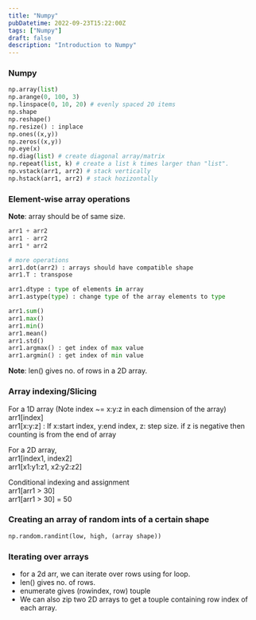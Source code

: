 ```yaml
---
title: "Numpy"
pubDatetime: 2022-09-23T15:22:00Z
tags: ["Numpy"]
draft: false
description: "Introduction to Numpy"
---
```


### Numpy

```python
np.array(list)
np.arange(0, 100, 3)
np.linspace(0, 10, 20) # evenly spaced 20 items
np.shape
np.reshape()
np.resize() : inplace
np.ones((x,y))
np.zeros((x,y))
np.eye(x)
np.diag(list) # create diagonal array/matrix
np.repeat(list, k) # create a list k times larger than "list".
np.vstack(arr1, arr2) # stack vertically
np.hstack(arr1, arr2) # stack hozizontally
```

### Element-wise array operations

**Note**: array should be of same size.

```python
arr1 + arr2
arr1 - arr2
arr1 * arr2

# more operations
arr1.dot(arr2) : arrays should have compatible shape
arr1.T : transpose

arr1.dtype : type of elements in array
arr1.astype(type) : change type of the array elements to type

arr1.sum()
arr1.max()
arr1.min()
arr1.mean()
arr1.std()
arr1.argmax() : get index of max value
arr1.argmin() : get index of min value
```

**Note**: len() gives no. of rows in a 2D array.

### Array indexing/Slicing

For a 1D array (Note index ~= x:y:z in each dimension of the array)  
arr1[index]  
arr1[x:y:z] : If x:start index, y:end index, z: step size. if z is negative then counting is from the end of array

For a 2D array,  
arr1[index1, index2]  
arr1[x1:y1:z1, x2:y2:z2]

Conditional indexing and assignment  
arr1[arr1 > 30]  
arr1[arr1 > 30] = 50

### Creating an array of random ints of a certain shape

```python
np.random.randint(low, high, (array shape))
```

### Iterating over arrays

- for a 2d arr, we can iterate over rows using for loop.
- len() gives no. of rows.
- enumerate gives (rowindex, row) touple
- We can also zip two 2D arrays to get a touple containing row index of each array.
